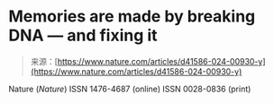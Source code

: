 <!--yml
category: 未分类
date: 2024-05-29 12:45:22
-->

# Memories are made by breaking DNA — and fixing it

> 来源：[https://www.nature.com/articles/d41586-024-00930-y](https://www.nature.com/articles/d41586-024-00930-y)

Nature (*Nature*) ISSN 1476-4687 (online) ISSN 0028-0836 (print)